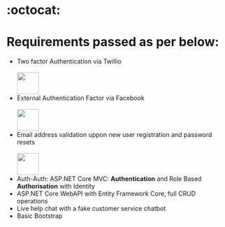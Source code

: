 # :octocat:


# Requirements passed as per below:

<ul>
<li>Two factor Authentication via Twillio </li><br>
<img src="https://cdn.worldvectorlogo.com/logos/twilio-2.svg" height="50" width="auto">
<li>External Authentication Factor via Facebook</li><br>
<img src="https://cdn.worldvectorlogo.com/logos/facebook.svg" height="50" width="auto">
<li>Email address validation uppon new user registration and password resets</li><br>
<img src="https://cdn.worldvectorlogo.com/logos/sendgrid.svg" height="50" width="auto">
<li>Auth-Auth: ASP.NET Core MVC: <strong>Authentication</strong> and Role Based <strong>Authorisation</strong> with Identity</li>
<li>ASP.NET Core WebAPI with Entity Framework Core, full CRUD operations</li>
<li>Live help chat with a fake customer service chatbot</li>
<li>Basic Bootstrap</li>
</ul>
